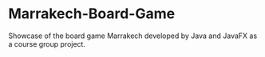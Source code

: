 # Marrakech-Board-Game
Showcase of the board game Marrakech developed by Java and JavaFX as a course group project.
